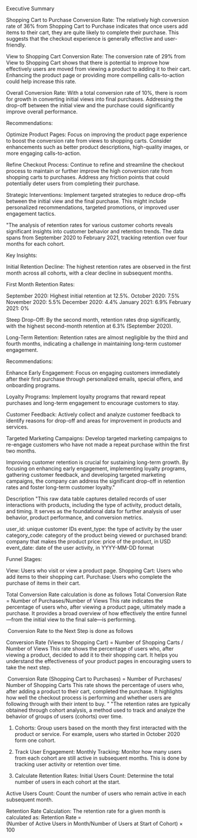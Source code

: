 Executive Summary

Shopping Cart to Purchase Conversion Rate:
The relatively high conversion rate of 36% from Shopping Cart to Purchase indicates that once users add items to their cart, they are quite likely to complete their purchase. This suggests that the checkout experience is generally effective and user-friendly.

View to Shopping Cart Conversion Rate: 
The conversion rate of 29% from View to Shopping Cart shows that there is potential to improve how effectively users are moved from viewing a product to adding it to their cart. Enhancing the product page or providing more compelling calls-to-action could help increase this rate.

Overall Conversion Rate: With a total conversion rate of 10%, there is room for growth in converting initial views into final purchases. Addressing the drop-off between the initial view and the purchase could significantly improve overall performance.

Recommendations:

Optimize Product Pages:
 Focus on improving the product page experience to boost the conversion rate from views to shopping carts. Consider enhancements such as better product descriptions, high-quality images, or more engaging calls-to-action.

Refine Checkout Process:
 Continue to refine and streamline the checkout process to maintain or further improve the high conversion rate from shopping carts to purchases. Address any friction points that could potentially deter users from completing their purchase.

Strategic Interventions: 
Implement targeted strategies to reduce drop-offs between the initial view and the final purchase. This might include personalized recommendations, targeted promotions, or improved user engagement tactics.

"The analysis of retention rates for various customer cohorts reveals significant insights into customer behavior and retention trends. The data spans from September 2020 to February 2021, tracking retention over four months for each cohort.

Key Insights:

Initial Retention Decline: The highest retention rates are observed in the first month across all cohorts, with a clear decline in subsequent months.

First Month Retention Rates:

September 2020: Highest initial retention at 12.5%.
October 2020: 7.5%
November 2020: 5.5%
December 2020: 4.4%
January 2021: 6.9%
February 2021: 0%

Steep Drop-Off: By the second month, retention rates drop significantly, with the highest second-month retention at 6.3% (September 2020).

Long-Term Retention: Retention rates are almost negligible by the third and fourth months, indicating a challenge in maintaining long-term customer engagement.


Recommendations:

Enhance Early Engagement:
Focus on engaging customers immediately after their first purchase through personalized emails, special offers, and onboarding programs.

Loyalty Programs:
Implement loyalty programs that reward repeat purchases and long-term engagement to encourage customers to stay.

Customer Feedback:
Actively collect and analyze customer feedback to identify reasons for drop-off and areas for improvement in products and services.

Targeted Marketing Campaigns:
Develop targeted marketing campaigns to re-engage customers who have not made a repeat purchase within the first two months.


Improving customer retention is crucial for sustaining long-term growth. By focusing on enhancing early engagement, implementing loyalty programs, gathering customer feedback, and developing targeted marketing campaigns, the company can address the significant drop-off in retention rates and foster long-term customer loyalty."


Description
"This raw data table captures detailed records of user interactions with products, including the type of activity, product details, and timing. It serves as the foundational data for further analysis of user behavior, product performance, and conversion metrics.

user_id: unique customer IDs
event_type: the type of activity by the user
category_code: category of the product being viewed or purchased
brand: company that makes the product
price: price of the product, in USD
event_date: date of the user activity, in YYYY-MM-DD format

Funnel Stages:

View: Users who visit or view a product page.
Shopping Cart: Users who add items to their shopping cart.
Purchase: Users who complete the purchase of items in their cart.

Total Conversion Rate  calculation is done as follows    Total Conversion Rate = Number of Purchases/Number of Views
​This rate indicates the percentage of users who, after viewing a product page, ultimately made a purchase. It provides a broad overview of how effectively the entire funnel—from the initial view to the final sale—is performing.

​ Conversion Rate to the Next Step is done as follows 

Conversion Rate (Views to Shopping Cart) =  Number of Shopping Carts / Number of Views
This rate shows the percentage of users who, after viewing a product, decided to add it to their shopping cart. It helps you understand the effectiveness of your product pages in encouraging users to take the next step.                                  
 
​
 Conversion Rate (Shopping Cart to Purchases) = Number of Purchases/ Number of Shopping Carts
This rate shows the percentage of users who, after adding a product to their cart, completed the purchase. It highlights how well the checkout process is performing and whether users are following through with their intent to buy.
"
"The retention rates are typically obtained through cohort analysis, a method used to track and analyze the behavior of groups of users (cohorts) over time. 

1. Cohorts:
 Group users based on the month they first interacted with the product or service. For example, users who started in October 2020 form one cohort.

2. Track User Engagement:
Monthly Tracking: Monitor how many users from each cohort are still active in subsequent months. This is done by tracking user activity or retention over time.

3. Calculate Retention Rates:
Initial Users Count: Determine the total number of users in each cohort at the start.

Active Users Count: Count the number of users who remain active in each subsequent month.

Retention Rate Calculation: The retention rate for a given month is calculated as:
Retention Rate =(Number of Active Users in Month/Number of Users at Start of Cohort) × 100



